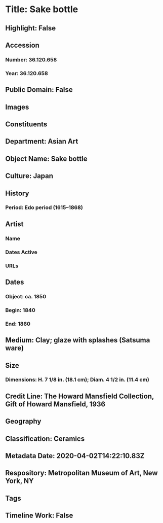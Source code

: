 # Title: Sake bottle
## Highlight: False
## Accession
### Number: 36.120.658
### Year: 36.120.658
## Public Domain: False
## Images
## Constituents
## Department: Asian Art
## Object Name: Sake bottle
## Culture: Japan
## History
### Period: Edo period (1615–1868)
## Artist
### Name
### Dates Active
### URLs
## Dates
### Object: ca. 1850
### Begin: 1840
### End: 1860
## Medium: Clay; glaze with splashes (Satsuma ware)
## Size
### Dimensions: H. 7 1/8 in. (18.1 cm); Diam. 4 1/2 in. (11.4 cm)
## Credit Line: The Howard Mansfield Collection, Gift of Howard Mansfield, 1936
## Geography
## Classification: Ceramics
## Metadata Date: 2020-04-02T14:22:10.83Z
## Respository: Metropolitan Museum of Art, New York, NY
## Tags
## Timeline Work: False